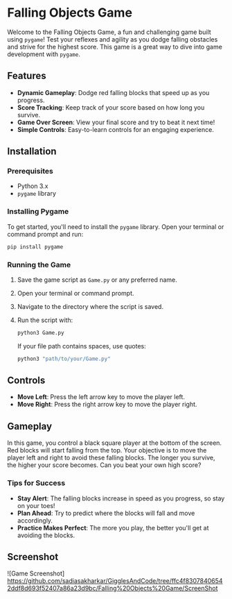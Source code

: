 # Falling Objects Game

Welcome to the Falling Objects Game, a fun and challenging game built using `pygame`! Test your reflexes and agility as you dodge falling obstacles and strive for the highest score. This game is a great way to dive into game development with `pygame`.

## Features

- **Dynamic Gameplay**: Dodge red falling blocks that speed up as you progress.
- **Score Tracking**: Keep track of your score based on how long you survive.
- **Game Over Screen**: View your final score and try to beat it next time!
- **Simple Controls**: Easy-to-learn controls for an engaging experience.

## Installation

### Prerequisites

- Python 3.x
- `pygame` library

### Installing Pygame

To get started, you'll need to install the `pygame` library. Open your terminal or command prompt and run:

```bash
pip install pygame
```

### Running the Game

1. Save the game script as `Game.py` or any preferred name.
2. Open your terminal or command prompt.
3. Navigate to the directory where the script is saved.
4. Run the script with:

   ```bash
   python3 Game.py
   ```

   If your file path contains spaces, use quotes:

   ```bash
   python3 "path/to/your/Game.py"
   ```

## Controls

- **Move Left**: Press the left arrow key to move the player left.
- **Move Right**: Press the right arrow key to move the player right.

## Gameplay

In this game, you control a black square player at the bottom of the screen. Red blocks will start falling from the top. Your objective is to move the player left and right to avoid these falling blocks. The longer you survive, the higher your score becomes. Can you beat your own high score?

### Tips for Success

- **Stay Alert**: The falling blocks increase in speed as you progress, so stay on your toes!
- **Plan Ahead**: Try to predict where the blocks will fall and move accordingly.
- **Practice Makes Perfect**: The more you play, the better you'll get at avoiding the blocks.

## Screenshot

![Game Screenshot] https://github.com/sadiasakharkar/GigglesAndCode/tree/ffc4f83078406542ddf8d693f52407a86a23d9bc/Falling%20Objects%20Game/ScreenShot


